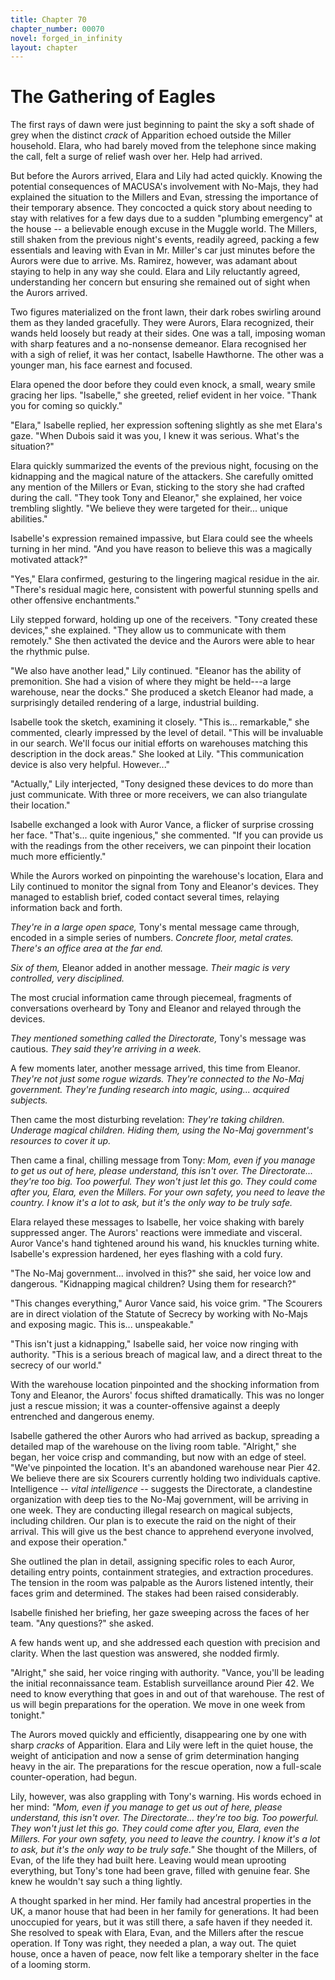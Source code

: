 ```yaml
---
title: Chapter 70
chapter_number: 00070
novel: forged_in_infinity
layout: chapter
---
```


# **The Gathering of Eagles**

The first rays of dawn were just beginning to paint the sky a soft shade
of grey when the distinct *crack* of Apparition echoed outside the
Miller household. Elara, who had barely moved from the telephone since
making the call, felt a surge of relief wash over her. Help had arrived.

But before the Aurors arrived, Elara and Lily had acted quickly. Knowing
the potential consequences of MACUSA's involvement with No-Majs, they
had explained the situation to the Millers and Evan, stressing the
importance of their temporary absence. They concocted a quick story
about needing to stay with relatives for a few days due to a sudden
"plumbing emergency" at the house -- a believable enough excuse in the
Muggle world. The Millers, still shaken from the previous night's
events, readily agreed, packing a few essentials and leaving with Evan
in Mr. Miller's car just minutes before the Aurors were due to arrive.
Ms. Ramirez, however, was adamant about staying to help in any way she
could. Elara and Lily reluctantly agreed, understanding her concern but
ensuring she remained out of sight when the Aurors arrived.

Two figures materialized on the front lawn, their dark robes swirling
around them as they landed gracefully. They were Aurors, Elara
recognized, their wands held loosely but ready at their sides. One was a
tall, imposing woman with sharp features and a no-nonsense demeanor.
Elara recognised her with a sigh of relief, it was her contact, Isabelle
Hawthorne. The other was a younger man, his face earnest and focused.

Elara opened the door before they could even knock, a small, weary smile
gracing her lips. "Isabelle," she greeted, relief evident in her voice.
"Thank you for coming so quickly."

"Elara," Isabelle replied, her expression softening slightly as she met
Elara's gaze. "When Dubois said it was you, I knew it was serious.
What's the situation?"

Elara quickly summarized the events of the previous night, focusing on
the kidnapping and the magical nature of the attackers. She carefully
omitted any mention of the Millers or Evan, sticking to the story she
had crafted during the call. "They took Tony and Eleanor," she
explained, her voice trembling slightly. "We believe they were targeted
for their... unique abilities."

Isabelle's expression remained impassive, but Elara could see the wheels
turning in her mind. "And you have reason to believe this was a
magically motivated attack?"

"Yes," Elara confirmed, gesturing to the lingering magical residue in
the air. "There's residual magic here, consistent with powerful stunning
spells and other offensive enchantments."

Lily stepped forward, holding up one of the receivers. "Tony created
these devices," she explained. "They allow us to communicate with them
remotely." She then activated the device and the Aurors were able to
hear the rhythmic pulse.

"We also have another lead," Lily continued. "Eleanor has the ability of
premonition. She had a vision of where they might be held---a large
warehouse, near the docks." She produced a sketch Eleanor had made, a
surprisingly detailed rendering of a large, industrial building.

Isabelle took the sketch, examining it closely. "This is... remarkable,"
she commented, clearly impressed by the level of detail. "This will be
invaluable in our search. We'll focus our initial efforts on warehouses
matching this description in the dock areas." She looked at Lily. "This
communication device is also very helpful. However..."

"Actually," Lily interjected, "Tony designed these devices to do more
than just communicate. With three or more receivers, we can also
triangulate their location."

Isabelle exchanged a look with Auror Vance, a flicker of surprise
crossing her face. "That's... quite ingenious," she commented. "If you
can provide us with the readings from the other receivers, we can
pinpoint their location much more efficiently."

While the Aurors worked on pinpointing the warehouse's location, Elara
and Lily continued to monitor the signal from Tony and Eleanor's
devices. They managed to establish brief, coded contact several times,
relaying information back and forth.

*They're in a large open space,* Tony's mental message came through,
encoded in a simple series of numbers. *Concrete floor, metal crates.
There's an office area at the far end.*

*Six of them,* Eleanor added in another message. *Their magic is very
controlled, very disciplined.*

The most crucial information came through piecemeal, fragments of
conversations overheard by Tony and Eleanor and relayed through the
devices.

*They mentioned something called the Directorate,* Tony's message was
cautious. *They said they're arriving in a week.*

A few moments later, another message arrived, this time from Eleanor.
*They're not just some rogue wizards. They're connected to the No-Maj
government. They're funding research into magic, using... acquired
subjects.*

Then came the most disturbing revelation: *They're taking children.
Underage magical children. Hiding them, using the No-Maj government's
resources to cover it up.*

Then came a final, chilling message from Tony: *Mom, even if you manage
to get us out of here, please understand, this isn\'t over. The
Directorate... they\'re too big. Too powerful. They won't just let this
go. They could come after you, Elara, even the Millers. For your own
safety, you need to leave the country. I know it's a lot to ask, but
it's the only way to be truly safe.*

Elara relayed these messages to Isabelle, her voice shaking with barely
suppressed anger. The Aurors' reactions were immediate and visceral.
Auror Vance's hand tightened around his wand, his knuckles turning
white. Isabelle's expression hardened, her eyes flashing with a cold
fury.

"The No-Maj government... involved in this?" she said, her voice low and
dangerous. "Kidnapping magical children? Using them for research?"

"This changes everything," Auror Vance said, his voice grim. "The
Scourers are in direct violation of the Statute of Secrecy by working
with No-Majs and exposing magic. This is... unspeakable."

"This isn't just a kidnapping," Isabelle said, her voice now ringing
with authority. "This is a serious breach of magical law, and a direct
threat to the secrecy of our world."

With the warehouse location pinpointed and the shocking information from
Tony and Eleanor, the Aurors' focus shifted dramatically. This was no
longer just a rescue mission; it was a counter-offensive against a
deeply entrenched and dangerous enemy.

Isabelle gathered the other Aurors who had arrived as backup, spreading
a detailed map of the warehouse on the living room table. "Alright," she
began, her voice crisp and commanding, but now with an edge of steel.
"We've pinpointed the location. It's an abandoned warehouse near Pier
42. We believe there are six Scourers currently holding two individuals
captive. Intelligence -- *vital intelligence* -- suggests the
Directorate, a clandestine organization with deep ties to the No-Maj
government, will be arriving in one week. They are conducting illegal
research on magical subjects, including children. Our plan is to execute
the raid on the night of their arrival. This will give us the best
chance to apprehend everyone involved, and expose their operation."

She outlined the plan in detail, assigning specific roles to each Auror,
detailing entry points, containment strategies, and extraction
procedures. The tension in the room was palpable as the Aurors listened
intently, their faces grim and determined. The stakes had been raised
considerably.

Isabelle finished her briefing, her gaze sweeping across the faces of
her team. "Any questions?" she asked.

A few hands went up, and she addressed each question with precision and
clarity. When the last question was answered, she nodded firmly.

"Alright," she said, her voice ringing with authority. "Vance, you'll be
leading the initial reconnaissance team. Establish surveillance around
Pier 42. We need to know everything that goes in and out of that
warehouse. The rest of us will begin preparations for the operation. We
move in one week from tonight."

The Aurors moved quickly and efficiently, disappearing one by one with
sharp *cracks* of Apparition. Elara and Lily were left in the quiet
house, the weight of anticipation and now a sense of grim determination
hanging heavy in the air. The preparations for the rescue operation, now
a full-scale counter-operation, had begun.

Lily, however, was also grappling with Tony's warning. His words echoed
in her mind: *"Mom, even if you manage to get us out of here, please
understand, this isn\'t over. The Directorate... they\'re too big. Too
powerful. They won't just let this go. They could come after you, Elara,
even the Millers. For your own safety, you need to leave the country. I
know it's a lot to ask, but it's the only way to be truly safe."* She
thought of the Millers, of Evan, of the life they had built here.
Leaving would mean uprooting everything, but Tony's tone had been grave,
filled with genuine fear. She knew he wouldn't say such a thing lightly.

A thought sparked in her mind. Her family had ancestral properties in
the UK, a manor house that had been in her family for generations. It
had been unoccupied for years, but it was still there, a safe haven if
they needed it. She resolved to speak with Elara, Evan, and the Millers
after the rescue operation. If Tony was right, they needed a plan, a way
out. The quiet house, once a haven of peace, now felt like a temporary
shelter in the face of a looming storm.
